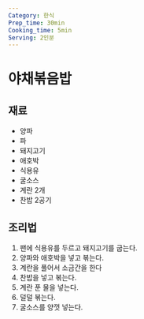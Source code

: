 ```yaml
---
Category: 한식
Prep_time: 30min
Cooking_time: 5min
Serving: 2인분
---
```


# 야채볶음밥

## 재료
* 양파
* 파
* 돼지고기
* 애호박
* 식용유
* 굴소스
* 계란 2개
* 찬밥 2공기

## 조리법
1. 팬에 식용유를 두르고 돼지고기를 굽는다.
2. 양파와 애호박을 넣고 볶는다.
3. 계란을 풀어서 소금간을 한다
4. 찬밥을 넣고 볶는다.
5. 계란 푼 물을 넣는다.
6. 덜덜 볶는다.
7. 굴소스를 양껏 넣는다.
